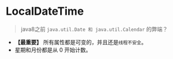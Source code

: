 



# LocalDateTime

> java8之前 `java.util.Date 和 java.util.Calendar` 的弊端？

- **【最重要】** 所有属性都是可变的，并且还是`线程不安全`。
- 星期和月份都是从 0 开始计数。


